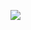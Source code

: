 ![](https://www.nta.go.jp/tmp/47ac6474-491a-47ab-a417-6bcf1741139d/images/9d06e402f8017bfe67b0f445f90fdef07ebca66710c202dc9d2466a0bce55970.jpg)